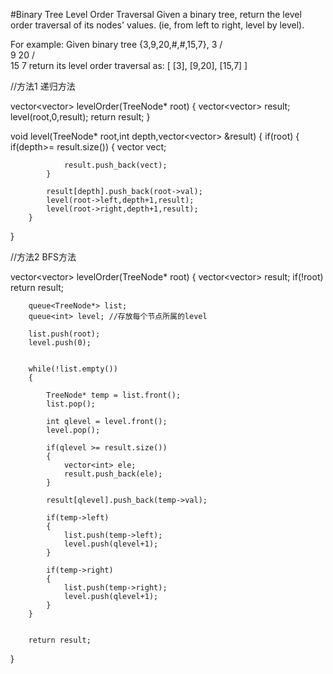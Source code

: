 #Binary Tree Level Order Traversal
Given a binary tree, return the level order traversal of its nodes' values. (ie, from left to right, level by level).

For example:
Given binary tree {3,9,20,#,#,15,7},
    3
   / \
  9  20
    /  \
   15   7
return its level order traversal as:
[
  [3],
  [9,20],
  [15,7]
]


//方法1 递归方法

vector<vector<int>> levelOrder(TreeNode* root)
{
        vector<vector<int>> result;
        level(root,0,result);
        return result;
}
    
    
void level(TreeNode* root,int depth,vector<vector<int>> &result)
{
        if(root)
        {
            if(depth>= result.size())
            {
                vector<int> vect;
                
                result.push_back(vect);
            }
        
            result[depth].push_back(root->val);
            level(root->left,depth+1,result);
            level(root->right,depth+1,result);
        }
        
}


//方法2 BFS方法

vector<vector<int>> levelOrder(TreeNode* root) {
        vector<vector<int>> result;
        if(!root) return result;
        
        queue<TreeNode*> list;
        queue<int> level; //存放每个节点所属的level
        
        list.push(root);
        level.push(0);
        
        
        while(!list.empty())
        {
            
            TreeNode* temp = list.front();
            list.pop();
            
            int qlevel = level.front();
            level.pop();
            
            if(qlevel >= result.size())
            {
                vector<int> ele;
                result.push_back(ele);
            }
            
            result[qlevel].push_back(temp->val);
            
            if(temp->left)
            {
                list.push(temp->left);
                level.push(qlevel+1);
            }
            
            if(temp->right)
            {
                list.push(temp->right);
                level.push(qlevel+1);
            }
        }
        
        
        return result;
}

